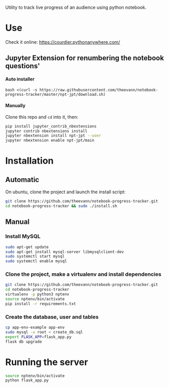 Utility to track live progress of an audience using python notebook.

# Use

Check it online: https://courdier.pythonanywhere.com/

## Jupyter Extension for renumbering the notebook questions'
#### Auto installer
`bash <(curl -s https://raw.githubusercontent.com/theevann/notebook-progress-tracker/master/npt-jpt/download.sh)`

#### Manually

Clone this repo and `cd` into it, then:

```bash
pip install jupyter_contrib_nbextensions
jupyter contrib nbextensions install
jupyter nbextension install npt-jpt --user
jupyter nbextension enable npt-jpt/main
```


# Installation

## Automatic
On ubuntu, clone the project and launch the install script:
```sh
git clone https://github.com/theevann/notebook-progress-tracker.git
cd notebook-progress-tracker && sudo ./install.sh
```

## Manual

### Install MySQL
```sh
sudo apt-get update
sudo apt-get install mysql-server libmysqlclient-dev
sudo systemctl start mysql
sudo systemctl enable mysql
```

### Clone the project, make a virtualenv and install dependencies
```sh
git clone https://github.com/theevann/notebook-progress-tracker.git
cd notebook-progress-tracker
virtualenv -p python3 nptenv
source nptenv/bin/activate
pip install -r requirements.txt
```

### Create the database, user and tables
```sh
cp app-env-example app-env
sudo mysql -u root < create_db.sql
export FLASK_APP=flask_app.py
flask db upgrade
```

# Running the server
```sh
source nptenv/bin/activate
python flask_app.py
```
